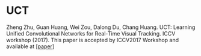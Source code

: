 # UCT
Zheng Zhu, Guan Huang, Wei Zou, Dalong Du, Chang Huang.
UCT: Learning Unified Convolutional Networks for Real-Time Visual Tracking. ICCV workshop (2017).
This paper is accepted by ICCV2017 Workshop and available at
[[paper](http://openaccess.thecvf.com/content_ICCV_2017_workshops/papers/w28/Zhu_UCT_Learning_Unified_ICCV_2017_paper.pdf)]
